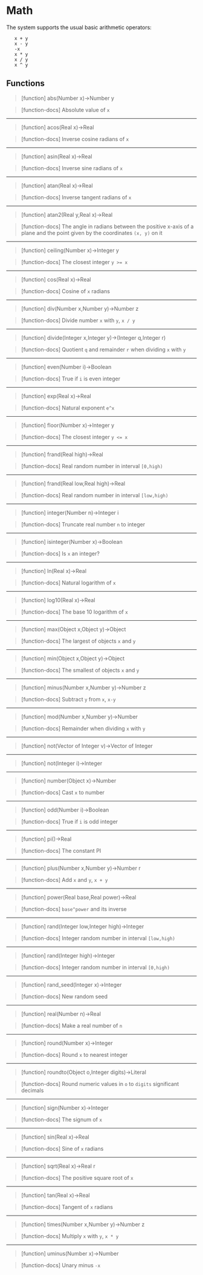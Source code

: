# Math
The system supports the usual basic arithmetic operators:
```
   x + y
   x - y
   -x
   x * y
   x / y
   x ^ y
```

## Functions
> [function]
> abs(Number x)->Number y

> [function-docs]
> Absolute value of `x` 



___

> [function]
> acos(Real x)->Real

> [function-docs]
> Inverse cosine radians of `x` 



___

> [function]
> asin(Real x)->Real

> [function-docs]
> Inverse sine radians of `x` 



___

> [function]
> atan(Real x)->Real

> [function-docs]
> Inverse tangent radians of `x` 



___

> [function]
> atan2(Real y,Real x)->Real

> [function-docs]
> The angle in radians between the positive x-axis of a plane and 
>      the point given by the coordinates `(x, y)` on it 



___

> [function]
> ceiling(Number x)->Integer y

> [function-docs]
> The closest integer `y >= x` 



___

> [function]
> cos(Real x)->Real

> [function-docs]
> Cosine of `x` radians 



___

> [function]
> div(Number x,Number y)->Number z

> [function-docs]
> Divide number `x` with `y`, `x / y` 



___

> [function]
> divide(Integer x,Integer y)->(Integer q,Integer r)

> [function-docs]
> Quotient `q` and remainder `r` when dividing `x` with `y` 



___

> [function]
> even(Number i)->Boolean

> [function-docs]
> True if `i` is even integer 



___

> [function]
> exp(Real x)->Real

> [function-docs]
> Natural exponent `e^x` 



___

> [function]
> floor(Number x)->Integer y

> [function-docs]
> The closest integer `y <= x` 



___

> [function]
> frand(Real high)->Real

> [function-docs]
> Real random number in interval `[0,high)` 



___

> [function]
> frand(Real low,Real high)->Real

> [function-docs]
> Real random number in interval `[low,high)` 



___

> [function]
> integer(Number n)->Integer i

> [function-docs]
> Truncate real number `n` to integer 



___

> [function]
> isinteger(Number x)->Boolean

> [function-docs]
> Is `x` an integer? 



___

> [function]
> ln(Real x)->Real

> [function-docs]
> Natural logarithm of `x` 



___

> [function]
> log10(Real x)->Real

> [function-docs]
> The base 10 logarithm of `x` 



___

> [function]
> max(Object x,Object y)->Object

> [function-docs]
> The largest of objects `x` and `y` 



___

> [function]
> min(Object x,Object y)->Object

> [function-docs]
> The smallest of objects `x` and `y` 



___

> [function]
> minus(Number x,Number y)->Number z

> [function-docs]
> Subtract `y` from `x`, `x-y` 



___

> [function]
> mod(Number x,Number y)->Number

> [function-docs]
> Remainder when dividing `x` with `y` 



___

> [function]
> not(Vector of Integer v)->Vector of Integer



___

> [function]
> not(Integer i)->Integer



___

> [function]
> number(Object x)->Number

> [function-docs]
> Cast `x` to number 



___

> [function]
> odd(Number i)->Boolean

> [function-docs]
> True if `i` is odd integer 



___

> [function]
> pi()->Real

> [function-docs]
> The constant PI 



___

> [function]
> plus(Number x,Number y)->Number r

> [function-docs]
> Add `x` and `y`, `x + y` 



___

> [function]
> power(Real base,Real power)->Real

> [function-docs]
> `base^power` and its inverse 



___

> [function]
> rand(Integer low,Integer high)->Integer

> [function-docs]
> Integer random number in interval `[low,high)` 



___

> [function]
> rand(Integer high)->Integer

> [function-docs]
> Integer random number in interval `[0,high)` 



___

> [function]
> rand_seed(Integer x)->Integer

> [function-docs]
> New random seed 



___

> [function]
> real(Number n)->Real

> [function-docs]
> Make a real number of `n` 



___

> [function]
> round(Number x)->Integer

> [function-docs]
> Round `x` to nearest integer 



___

> [function]
> roundto(Object o,Integer digits)->Literal

> [function-docs]
> Round numeric values in `o` to `digits` significant decimals 



___

> [function]
> sign(Number x)->Integer

> [function-docs]
> The signum of `x` 



___

> [function]
> sin(Real x)->Real

> [function-docs]
> Sine of `x` radians 



___

> [function]
> sqrt(Real x)->Real r

> [function-docs]
> The positive square root of `x` 



___

> [function]
> tan(Real x)->Real

> [function-docs]
> Tangent of `x` radians 



___

> [function]
> times(Number x,Number y)->Number z

> [function-docs]
> Multiply `x` with `y`, `x * y` 



___

> [function]
> uminus(Number x)->Number

> [function-docs]
> Unary minus `-x`



